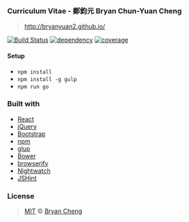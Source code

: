 ### Curriculum Vitae - 鄭鈞元 Bryan Chun-Yuan Cheng
>  http://bryanyuan2.github.io/

[![Build Status][build-status-badge]][build-status-link]
[![dependency][dependency-badge]][dependency-link]
[![coverage][coveralls-badge]][coveralls-link]

#### Setup

- `npm install`
- `npm install -g gulp`
- `npm run go`

### Built with

- [React](http://facebook.github.io/react/)
- [jQuery](http://jquery.com/)
- [Bootstrap](http://twitter.github.com/bootstrap/)
- [npm](http://www.npmjs.com/)
- [glup](http://gulpjs.com/)
- [Bower](http://bower.io/)
- [browserify](http://browserify.org/)
- [Nightwatch](http://nightwatchjs.org/)
- [JSHint](http://jshint.com/)

### License

>  [MIT](http://opensource.org/licenses/MIT) © [Bryan Cheng](http://bryanyuan2.github.io)



[build-status-badge]: https://travis-ci.org/bryanyuan2/bryanyuan2.github.com.svg
[build-status-link]: https://travis-ci.org/bryanyuan2/bryanyuan2.github.io

[dependency-badge]: https://david-dm.org/bryanyuan2/bryanyuan2.github.io.svg
[dependency-link]: https://david-dm.org/bryanyuan2/bryanyuan2.github.io

[coveralls-badge]: https://coveralls.io/repos/bryanyuan2/bryanyuan2.github.io/badge.svg?branch=master&service=github
[coveralls-link]: https://coveralls.io/github/bryanyuan2/bryanyuan2.github.io?branch=master